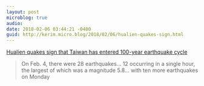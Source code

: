 ```yaml
---
layout: post
microblog: true
audio: 
date: 2018-02-06 03:44:21 -0400
guid: http://kerim.micro.blog/2018/02/06/hualien-quakes-sign.html
---
```

[Hualien quakes sign that Taiwan has entered 100-year earthquake cycle](https://www.taiwannews.com.tw/en/news/3357470)

> On Feb. 4, there were 28 earthquakes… 12 occurring in a single hour, the largest of which was a magnitude 5.8… with ten more earthquakes on Monday
